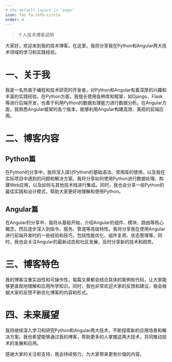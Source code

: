 ```yaml
---
# the default layout is 'page'
icon: fas fa-info-circle
order: 4
---
```


> 个人技术博客说明

大家好，欢迎来到我的技术博客。在这里，我将分享我在Python和Angular两大技术领域的学习和实践经验。

# 一、关于我

我是一名热衷于编程和技术研究的开发者，对Python和Angular有着深厚的兴趣和丰富的实践经验。在Python方面，我擅长使用各种库和框架，如Django、Flask等进行后端开发，也善于利用Python的数据处理能力进行数据分析。在Angular方面，我熟悉Angular框架的各个版本，能够利用Angular构建高效、美观的前端应用。

# 二、博客内容

## Python篇

在Python的分享中，我将深入探讨Python的基础语法、常用库的使用，以及我在实际项目中遇到的问题和解决方案。我将分享如何使用Python进行数据处理、构建Web应用，以及如何与其他技术栈进行集成。同时，我也会分享一些Python的最佳实践和设计模式，帮助大家更好地理解和使用Python。

## Angular篇

在Angular的分享中，我将从基础开始，介绍Angular的组件、模块、路由等核心概念，然后逐步深入到指令、服务、管道等高级特性。我将分享我在使用Angular进行前端开发时的一些经验和技巧，包括性能优化、组件复用、状态管理等。同时，我也会关注Angular的最新动态和社区发展，及时分享新的技术和趋势。

# 三、博客特色

我的博客注重实战性和可操作性，每篇文章都会结合具体的案例和代码，让大家能够更直观地理解和应用所学知识。同时，我也非常欢迎大家的反馈和建议，我会根据大家的反馈不断优化博客的内容和形式。

# 四、未来展望

我将继续深入学习和研究Python和Angular两大技术，不断探索新的应用场景和解决方案。我也希望能够通过我的博客，帮助更多的人掌握这两大技术，共同推动技术的发展和应用。

感谢大家的关注和支持，我会持续努力，为大家带来更有价值的内容。

